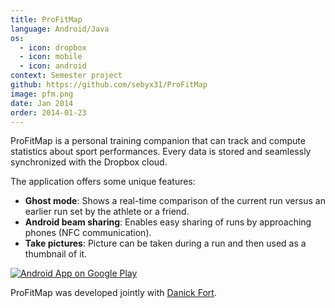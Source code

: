 ```yaml
---
title: ProFitMap
language: Android/Java
os:
  - icon: dropbox
  - icon: mobile
  - icon: android
context: Semester project
github: https://github.com/sebyx31/ProFitMap
image: pfm.png
date: Jan 2014
order: 2014-01-23
---
```


ProFitMap is a personal training companion that can track and compute statistics about sport performances. Every data is stored and seamlessly synchronized with the Dropbox cloud.

The application offers some unique features:

* **Ghost mode**: Shows a real-time comparison of the current run versus an earlier run set by the athlete or a friend.
* **Android beam sharing**: Enables easy sharing of runs by approaching phones (NFC communication).
* **Take pictures**: Picture can be taken during a run and then used as a thumbnail of it.

[![Android App on Google Play](https://developer.android.com/images/brand/en_app_rgb_wo_60.png)](https://play.google.com/store/apps/details?id=ch.hearc.profitmap)

ProFitMap was developed jointly with [Danick Fort](https://www.linkedin.com/in/danickfort).